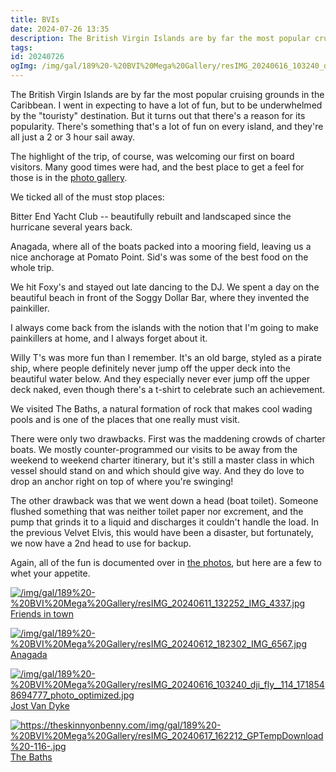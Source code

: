 ```yaml
---
title: BVIs
date: 2024-07-26 13:35
description: The British Virgin Islands are by far the most popular cruising grounds in the Caribbean.  I went in expecting to have a lot of fun, but to be underwhelmed by the "touristy" destination.  But it turns out that there's a reason for its popularity.  There's something that's a lot of fun on every island, and they're all just a 2 or 3 hour sail away.
tags: 
id: 20240726
ogImg: /img/gal/189%20-%20BVI%20Mega%20Gallery/resIMG_20240616_103240_dji_fly__114_1718548694777_photo_optimized.jpg
---
```

The British Virgin Islands are by far the most popular cruising grounds in the Caribbean.  I went in expecting to have a lot of fun, but to be underwhelmed by the "touristy" destination.  But it turns out that there's a reason for its popularity.  There's something that's a lot of fun on every island, and they're all just a 2 or 3 hour sail away.

The highlight of the trip, of course, was welcoming our first on board visitors.  Many good times were had, and the best place to get a feel for those is in the <a href="/gal/189%20-%20BVI%20Mega%20Gallery/">photo gallery</a>.

We ticked all of the must stop places:  

Bitter End Yacht Club -- beautifully rebuilt and landscaped since the hurricane several years back.  

Anagada, where all of the boats packed into a mooring field, leaving us a nice anchorage at Pomato Point.  Sid's was some of the best food on the whole trip.

We hit Foxy's and stayed out late dancing to the DJ.  We spent a day on the beautiful beach in front of the Soggy Dollar Bar, where they invented the painkiller.  

I always come back from the islands with the notion that I'm going to make painkillers at home, and I always forget about it.

Willy T's was more fun than I remember.  It's an old barge, styled as a pirate ship, where people definitely never jump off the upper deck into the beautiful water below.  And they especially never ever jump off the upper deck naked, even though there's a t-shirt to celebrate such an achievement.  

We visited The Baths, a natural formation of rock that makes cool wading pools and is one of the places that one really must visit.

There were only two drawbacks.  First was the maddening crowds of charter boats.  We mostly counter-programmed our visits to be away from the weekend to weekend charter itinerary, but it's still a master class in which vessel should stand on and which should give way.  And they do love to drop an anchor right on top of where you're swinging!

The other drawback was that we went down a head (boat toilet).  Someone flushed something that was neither toilet paper nor excrement, and the pump that grinds it to a liquid and discharges it couldn't handle the load.  In the previous Velvet Elvis, this would have been a disaster, but fortunately, we now have a 2nd head to use for backup.

Again, all of the fun is documented over in <a href="/gal/189%20-%20BVI%20Mega%20Gallery/">the photos</a>, but here are a few to whet your appetite.

<a class="lightview centered" href="/img/gal/189%20-%20BVI%20Mega%20Gallery/resIMG_20240611_132252_IMG_4337.jpg" data-lightview-caption="Friends in town" data-lightview-group="group1"><img src="/img/gal/189%20-%20BVI%20Mega%20Gallery/resIMG_20240611_132252_IMG_4337.jpg" alt="/img/gal/189%20-%20BVI%20Mega%20Gallery/resIMG_20240611_132252_IMG_4337.jpg" ><br><span class="caption">Friends in town</span></a>

<a class="lightview centered" href="/img/gal/189%20-%20BVI%20Mega%20Gallery/resIMG_20240612_182302_IMG_6567.jpg" data-lightview-caption="Anagada" data-lightview-group="group1"><img src="/img/gal/189%20-%20BVI%20Mega%20Gallery/resIMG_20240612_182302_IMG_6567.jpg" alt="/img/gal/189%20-%20BVI%20Mega%20Gallery/resIMG_20240612_182302_IMG_6567.jpg" ><br><span class="caption">Anagada</span></a>

<a class="lightview centered" href="/img/gal/189%20-%20BVI%20Mega%20Gallery/resIMG_20240616_103240_dji_fly__114_1718548694777_photo_optimized.jpg" data-lightview-caption="Jost Van Dyke" data-lightview-group="group1"><img src="/img/gal/189%20-%20BVI%20Mega%20Gallery/resIMG_20240616_103240_dji_fly__114_1718548694777_photo_optimized.jpg" alt="/img/gal/189%20-%20BVI%20Mega%20Gallery/resIMG_20240616_103240_dji_fly__114_1718548694777_photo_optimized.jpg" ><br><span class="caption">Jost Van Dyke</span></a>

<a class="lightview centered" href="/https://theskinnyonbenny.com/img/gal/189%20-%20BVI%20Mega%20Gallery/resIMG_20240617_162212_GPTempDownload%20-116-.jpg" data-lightview-caption="The Baths" data-lightview-group="group1"><img src="https://theskinnyonbenny.com/img/gal/189%20-%20BVI%20Mega%20Gallery/resIMG_20240617_162212_GPTempDownload%20-116-.jpg" alt="https://theskinnyonbenny.com/img/gal/189%20-%20BVI%20Mega%20Gallery/resIMG_20240617_162212_GPTempDownload%20-116-.jpg" ><br><span class="caption">The Baths</span></a>

